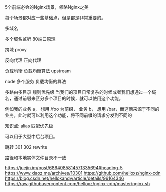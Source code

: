 
5个前端必会的Nginx场景，领略Nginx之美

每个场景都对应一些基础点，但是都是非常重要的。

多域名

多个域名监听 80端口原理

跨域
proxy

反向代理
正向代理


负载均衡
负载均衡算法
upstream

node 多个服务
负载均衡的算法



多路由多目录
规则优先级
当我们的项目日常复杂的时候或者我们想通过一个域名，通过前缀来区分多个项目的时候，就可以使用这个功能。

例如我的业务 a， 想用 /foo 为前缀， 业务 b， 想用 /bar，而这俩来源于不同的业务，此时就可以利用这个功能，将不同前缀的请求分发到不同的

知识点:
alias
匹配优先级


可以用于大型中后台项目。


跳转
301
302
rewrite

路径和本地实体文件目录不一致



https://juejin.im/post/6864085814571335694#heading-5
https://www.xiaoz.me/archives/10301
https://github.com/helloxz/nginx-cdn
https://blog.csdn.net/hellokandy/article/details/96164346
https://raw.githubusercontent.com/helloxz/nginx-cdn/master/nginx.sh